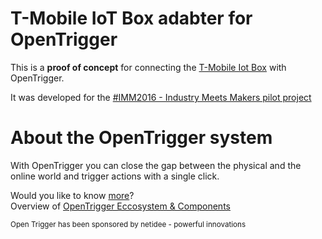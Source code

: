 # T-Mobile IoT Box adabter for OpenTrigger
This is a **proof of concept** for connecting the [T-Mobile Iot Box](https://business.t-mobile.at/m2m/) with OpenTrigger.

It was developed for the [#IMM2016 - Industry Meets Makers pilot project](http://www.industrymeetsmakers.com/t-mobile-m2m-iot-industrie40/)

# About the OpenTrigger system
With OpenTrigger you can close the gap between the physical and the online world and trigger actions with a single click.

Would you like to know [more](http://www.opentrigger.com)?  
Overview of [OpenTrigger Eccosystem & Components](https://github.com/acolono/opentrigger)

<sub>Open Trigger has been sponsored by netidee - powerful innovations</sub>
